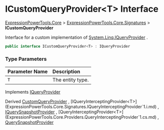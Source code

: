 ﻿# ICustomQueryProvider&lt;T> Interface

[ExpressionPowerTools.Core](ExpressionPowerTools.Core.a.md) > [ExpressionPowerTools.Core.Signatures](ExpressionPowerTools.Core.Signatures.n.md) > **ICustomQueryProvider<T>**

Interface for a custom implementation of [System.Linq.IQueryProvider](https://docs.microsoft.com/dotnet/api/system.linq.iqueryprovider) .

```csharp
public interface ICustomQueryProvider<T> : IQueryProvider
```

### Type Parameters

| Parameter Name | Description |
| :-- | :-- |
| `T` | The entity type. |

Implements  [IQueryProvider](https://docs.microsoft.com/dotnet/api/system.linq.iqueryprovider) 

Derived  [CustomQueryProvider<T>](ExpressionPowerTools.Core.Providers.CustomQueryProvider`1.cs.md) ,  [IQueryInterceptingProvider<T>](ExpressionPowerTools.Core.Signatures.IQueryInterceptingProvider`1.i.md) ,  [IQuerySnapshotProvider<T>](ExpressionPowerTools.Core.Signatures.IQuerySnapshotProvider`1.i.md) ,  [QueryInterceptingProvider<T>](ExpressionPowerTools.Core.Providers.QueryInterceptingProvider`1.cs.md) ,  [QuerySnapshotProvider<T>](ExpressionPowerTools.Core.Providers.QuerySnapshotProvider`1.cs.md) 

